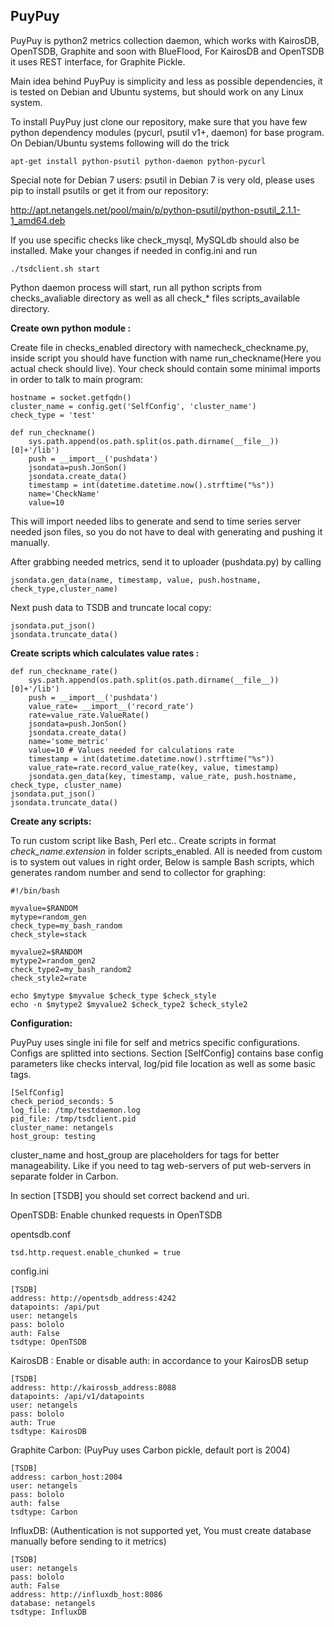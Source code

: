**PuyPuy**
---------
PuyPuy is python2 metrics collection daemon, which works with KairosDB, OpenTSDB, Graphite and soon with BlueFlood, For KairosDB and OpenTSDB it uses REST interface, for Graphite Pickle.

Main idea behind PuyPuy is simplicity and less as possible dependencies, it is tested on Debian and Ubuntu systems, but should work on any Linux system.   

To install PuyPuy just clone our repository, make sure that you have few python dependency modules (pycurl, psutil v1+, daemon) for base program.
On Debian/Ubuntu systems following will do the trick 

	apt-get install python-psutil python-daemon python-pycurl 

Special note for Debian 7 users: psutil in Debian 7 is very old, please uses pip to install psutils or get it from our repository: 

http://apt.netangels.net/pool/main/p/python-psutil/python-psutil_2.1.1-1_amd64.deb

If you use specific checks like check_mysql, MySQLdb should also be installed.
Make your changes if needed in config.ini and run 

    ./tsdclient.sh start
     
Python daemon process will start, run all python scripts from checks_avaliable directory as well as all check_* files scripts_available directory. 

**Create own python module :**

Create file in checks_enabled directory with namecheck_checkname.py, inside script you should have function with name run_checkname(Here you actual check should live). 
Your check should contain some  minimal imports in order to talk to main program: 

	hostname = socket.getfqdn()
	cluster_name = config.get('SelfConfig', 'cluster_name')
	check_type = 'test'

	def run_checkname()
	    sys.path.append(os.path.split(os.path.dirname(__file__))[0]+'/lib')
	    push = __import__('pushdata')
	    jsondata=push.JonSon()
	    jsondata.create_data()
	    timestamp = int(datetime.datetime.now().strftime("%s"))
		name='CheckName'
	    value=10

This will import needed libs to generate and send to time series server needed json files, so you do not have to deal with generating and pushing it manually. 

After grabbing needed metrics, send it to uploader (pushdata.py) by calling 
			
	jsondata.gen_data(name, timestamp, value, push.hostname, check_type,cluster_name)

Next push data to TSDB and truncate local copy: 

	jsondata.put_json()
	jsondata.truncate_data()

**Create scripts which calculates value rates :** 

	def run_checkname_rate()
	    sys.path.append(os.path.split(os.path.dirname(__file__))[0]+'/lib')
	    push = __import__('pushdata')
	    value_rate= __import__('record_rate')
	    rate=value_rate.ValueRate()
	    jsondata=push.JonSon()
	    jsondata.create_data()
	    name='some_metric'
	    value=10 # Values needed for calculations rate 
	    timestamp = int(datetime.datetime.now().strftime("%s"))
	    value_rate=rate.record_value_rate(key, value, timestamp)
		jsondata.gen_data(key, timestamp, value_rate, push.hostname, check_type, cluster_name)
	jsondata.put_json()
	jsondata.truncate_data()

**Create any scripts:**

To run custom script  like Bash, Perl etc.. Create scripts in format *check_name.extension* in folder scripts_enabled. 
All is needed from custom is to system out values in right order, Below is sample Bash scripts, which generates random number and send to collector for graphing:

	#!/bin/bash
		
	myvalue=$RANDOM
	mytype=random_gen
	check_type=my_bash_random
	check_style=stack
	
	myvalue2=$RANDOM
	mytype2=random_gen2
	check_type2=my_bash_random2
	check_style2=rate
	
	echo $mytype $myvalue $check_type $check_style
	echo -n $mytype2 $myvalue2 $check_type2 $check_style2

**Configuration:**

PuyPuy uses single ini file for self and metrics specific configurations. Configs are splitted into sections. 
Section [SelfConfig] contains base config parameters like checks interval, log/pid file location as well as some basic tags. 

    [SelfConfig]
    check_period_seconds: 5
    log_file: /tmp/testdaemon.log
    pid_file: /tmp/tsdclient.pid
    cluster_name: netangels
    host_group: testing

cluster_name and host_group are placeholders for tags for better manageability. Like if you need to tag web-servers of put web-servers in separate folder in Carbon. 

In section [TSDB] you should set correct backend and uri. 

OpenTSDB: Enable chunked requests in OpenTSDB 

opentsdb.conf

	tsd.http.request.enable_chunked = true

config.ini

	[TSDB]
	address: http://opentsdb_address:4242
	datapoints: /api/put
	user: netangels
	pass: bololo
	auth: False
	tsdtype: OpenTSDB

KairosDB : Enable or disable auth: in accordance to your KairosDB setup 

	[TSDB]
	address: http://kairossb_address:8088
	datapoints: /api/v1/datapoints
	user: netangels
	pass: bololo
	auth: True
	tsdtype: KairosDB

Graphite Carbon: (PuyPuy uses Carbon pickle, default port is 2004)

	[TSDB]
	address: carbon_host:2004
	user: netangels
	pass: bololo
	auth: false
	tsdtype: Carbon

InfluxDB: (Authentication is not supported yet, You must create database manually before sending to it metrics)

	[TSDB]
	user: netangels
	pass: bololo
	auth: False
	address: http://influxdb_host:8086
	database: netangels
	tsdtype: InfluxDB
